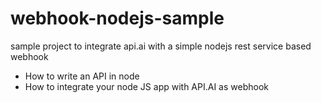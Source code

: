 # webhook-nodejs-sample
sample project to integrate api.ai with a simple nodejs rest service based webhook

- How to write an API in node
- How to integrate your node JS app with API.AI as webhook
